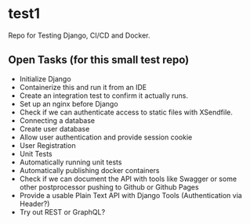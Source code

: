 # test1
Repo for Testing Django, CI/CD and Docker.

## Open Tasks (for this small test repo)

* Initialize Django
* Containerize this and run it from an IDE
* Create an integration test to confirm it actually runs.
* Set up an nginx before Django
* Check if we can authenticate access to static files with XSendfile.
* Connecting a database
* Create user database
* Allow user authentication and provide session cookie
* User Registration
* Unit Tests
* Automatically running unit tests
* Automatically publishing docker containers
* Check if we can document the API with tools like Swagger or some other postprocessor pushing to Github or Github Pages
* Provide a usable Plain Text API with Django Tools (Authentication via Header?)
* Try out REST or GraphQL?
